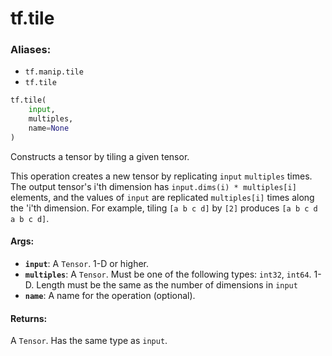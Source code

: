 <div itemscope itemtype="http://developers.google.com/ReferenceObject">
<meta itemprop="name" content="tf.tile" />
<meta itemprop="path" content="Stable" />
</div>

# tf.tile

### Aliases:

* `tf.manip.tile`
* `tf.tile`

``` python
tf.tile(
    input,
    multiples,
    name=None
)
```

Constructs a tensor by tiling a given tensor.

This operation creates a new tensor by replicating `input` `multiples` times.
The output tensor's i'th dimension has `input.dims(i) * multiples[i]` elements,
and the values of `input` are replicated `multiples[i]` times along the 'i'th
dimension. For example, tiling `[a b c d]` by `[2]` produces
`[a b c d a b c d]`.

#### Args:

* <b>`input`</b>: A `Tensor`. 1-D or higher.
* <b>`multiples`</b>: A `Tensor`. Must be one of the following types: `int32`, `int64`.
    1-D. Length must be the same as the number of dimensions in `input`
* <b>`name`</b>: A name for the operation (optional).


#### Returns:

A `Tensor`. Has the same type as `input`.